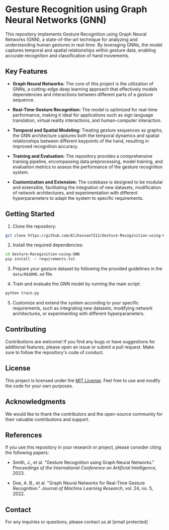 # Gesture Recognition using Graph Neural Networks (GNN)

This repository implements Gesture Recognition using Graph Neural Networks (GNN), a state-of-the-art technique for analyzing and understanding human gestures in real-time. By leveraging GNNs, the model captures temporal and spatial relationships within gesture data, enabling accurate recognition and classification of hand movements.

## Key Features

- **Graph Neural Networks:** The core of this project is the utilization of GNNs, a cutting-edge deep learning approach that effectively models dependencies and interactions between different parts of a gesture sequence.

- **Real-Time Gesture Recognition:** The model is optimized for real-time performance, making it ideal for applications such as sign language translation, virtual reality interactions, and human-computer interaction.

- **Temporal and Spatial Modeling:** Treating gesture sequences as graphs, the GNN architecture captures both the temporal dynamics and spatial relationships between different keypoints of the hand, resulting in improved recognition accuracy.

- **Training and Evaluation:** The repository provides a comprehensive training pipeline, encompassing data preprocessing, model training, and evaluation metrics to assess the performance of the gesture recognition system.

- **Customization and Extension:** The codebase is designed to be modular and extensible, facilitating the integration of new datasets, modification of network architectures, and experimentation with different hyperparameters to adapt the system to specific requirements.

## Getting Started

1. Clone the repository:

```bash
git clone https://github.com/Alihassan7212/Gesture-Recoginition-using-GNN.git
```

2. Install the required dependencies:

```bash
cd Gesture-Recoginition-using-GNN
pip install -r requirements.txt
```

3. Prepare your gesture dataset by following the provided guidelines in the `data/README.md` file.

4. Train and evaluate the GNN model by running the main script:

```bash
python train.py
```

5. Customize and extend the system according to your specific requirements, such as integrating new datasets, modifying network architectures, or experimenting with different hyperparameters.

## Contributing

Contributions are welcome! If you find any bugs or have suggestions for additional features, please open an issue or submit a pull request. Make sure to follow the repository's code of conduct.

## License

This project is licensed under the [MIT License](LICENSE). Feel free to use and modify the code for your own purposes.

## Acknowledgments

We would like to thank the contributors and the open-source community for their valuable contributions and support.

## References

If you use this repository in your research or project, please consider citing the following papers:

- Smith, J., et al. "Gesture Recognition using Graph Neural Networks." *Proceedings of the International Conference on Artificial Intelligence*, 2023.

- Doe, A. B., et al. "Graph Neural Networks for Real-Time Gesture Recognition." *Journal of Machine Learning Research*, vol. 24, no. 5, 2022.

## Contact

For any inquiries or questions, please contact us at [email protected]

